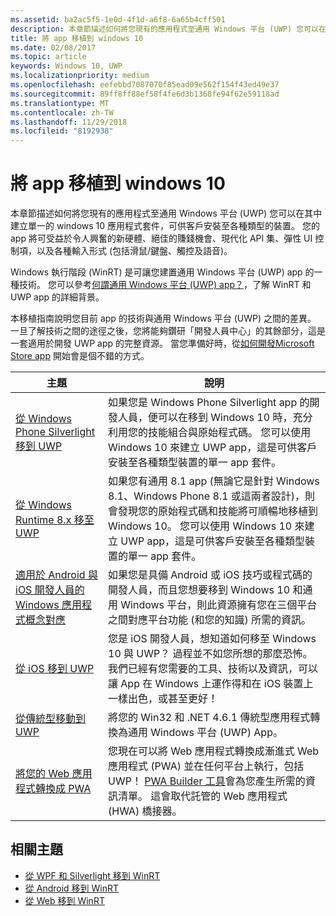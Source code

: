 ```yaml
---
ms.assetid: ba2ac5f5-1e0d-4f1d-a6f8-6a65b4cff501
description: 本章節描述如何將您現有的應用程式至通用 Windows 平台 (UWP) 您可以在其中建立單一的 windows 10 應用程式套件，可供客戶安裝至各種類型的裝置。 您的 app 將可受益於令人興奮的新硬體、絕佳的賺錢機會、現代化 API 集、彈性 UI 控制項，以及各種輸入形式 (包括滑鼠/鍵盤、觸控及語音)。
title: 將 app 移植到 windows 10
ms.date: 02/08/2017
ms.topic: article
keywords: Windows 10, UWP
ms.localizationpriority: medium
ms.openlocfilehash: eefebbd7087070f85ead09e562f154f43ed49e37
ms.sourcegitcommit: 89ff8ff88ef58f4fe6d3b1368fe94f62e59118ad
ms.translationtype: MT
ms.contentlocale: zh-TW
ms.lasthandoff: 11/29/2018
ms.locfileid: "8192938"
---
```

# <a name="porting-apps-to-windows10"></a>將 app 移植到 windows 10


本章節描述如何將您現有的應用程式至通用 Windows 平台 (UWP) 您可以在其中建立單一的 windows 10 應用程式套件，可供客戶安裝至各種類型的裝置。 您的 app 將可受益於令人興奮的新硬體、絕佳的賺錢機會、現代化 API 集、彈性 UI 控制項，以及各種輸入形式 (包括滑鼠/鍵盤、觸控及語音)。

Windows 執行階段 (WinRT) 是可讓您建置通用 Windows 平台 (UWP) app 的一種技術。 您可以參考[何謂通用 Windows 平台 (UWP) app？](https://msdn.microsoft.com/library/windows/apps/dn726767)，了解 WinRT 和 UWP app 的詳細背景。

本移植指南說明您目前 app 的技術與通用 Windows 平台 (UWP) 之間的差異。 一旦了解技術之間的途徑之後，您將能夠鑽研「開發人員中心」的其餘部分，這是一套適用於開發 UWP app 的完整資源。 當您準備好時，從[如何開發Microsoft Store app](https://msdn.microsoft.com/library/windows/apps/dn726537) 開始會是個不錯的方式。

| 主題 | 說明 |
|-------|-------------|
| [從 Windows Phone Silverlight 移到 UWP](wpsl-to-uwp-root.md) | 如果您是 Windows Phone Silverlight app 的開發人員，便可以在移到 Windows 10 時，充分利用您的技能組合與原始程式碼。 您可以使用 Windows 10 來建立 UWP app，這是可供客戶安裝至各種類型裝置的單一 app 套件。 |
| [從 Windows Runtime 8.x 移至 UWP](w8x-to-uwp-root.md) | 如果您有通用 8.1 app (無論它是針對 Windows 8.1、Windows Phone 8.1 或這兩者設計)，則會發現您的原始程式碼和技能將可順暢地移植到 Windows 10。 您可以使用 Windows 10 來建立 UWP app，這是可供客戶安裝至各種類型裝置的單一 app 套件。 |
| [適用於 Android 與 iOS 開發人員的 Windows 應用程式概念對應](android-ios-uwp-map.md) | 如果您是具備 Android 或 iOS 技巧或程式碼的開發人員，而且您想要移到 Windows 10 和通用 Windows 平台，則此資源擁有您在三個平台之間對應平台功能 (和您的知識) 所需的資訊。 |
| [從 iOS 移到 UWP](ios-to-uwp-root.md) | 您是 iOS 開發人員，想知道如何移至 Windows 10 與 UWP？ 過程並不如您所想的那麼恐怖。 我們已經有您需要的工具、技術以及資訊，可以讓 App 在 Windows 上運作得和在 iOS 裝置上一樣出色，或甚至更好！ |
| [從傳統型移動到 UWP](desktop-to-uwp-root.md) | 將您的 Win32 和 .NET 4.6.1 傳統型應用程式轉換為通用 Windows 平台 (UWP) App。 |
| [將您的 Web 應用程式轉換成 PWA](https://docs.microsoft.com/microsoft-edge/progressive-web-apps) | 您現在可以將 Web 應用程式轉換成漸進式 Web 應用程式 (PWA) 並在任何平台上執行，包括 UWP！ [PWA Builder 工具](https://www.pwabuilder.com)會為您產生所需的資訊清單。 這會取代託管的 Web 應用程式 (HWA) 橋接器。 |

## <a name="related-topics"></a>相關主題

* [從 WPF 和 Silverlight 移到 WinRT](https://msdn.microsoft.com/library/windows/apps/dn263237)
* [從 Android 移到 WinRT](https://msdn.microsoft.com/library/windows/apps/jj945421)
* [從 Web 移到 WinRT](https://msdn.microsoft.com/library/windows/apps/hh465151)
